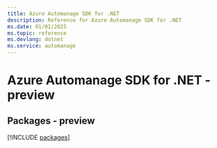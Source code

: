 ```yaml
---
title: Azure Automanage SDK for .NET
description: Reference for Azure Automanage SDK for .NET
ms.date: 01/01/2025
ms.topic: reference
ms.devlang: dotnet
ms.service: automanage
---
```

# Azure Automanage SDK for .NET - preview
## Packages - preview
[!INCLUDE [packages](automanage-index.md)]
